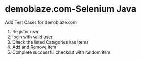 # demoblaze.com-Selenium Java
Add Test Cases for demoblaze.com
1) Register user
2) login with valid user
2) Check the listed Categories has Items
3) Add and Remove item
4) Complete successful checkout with random item
